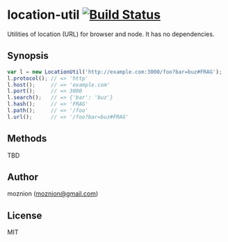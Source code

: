 location-util [![Build Status](https://travis-ci.org/moznion/location-util.svg)](https://travis-ci.org/moznion/location-util)
==

Utilities of location (URL) for browser and node. It has no dependencies.

Synopsis
--

```javascript
var l = new LocationUtil('http://example.com:3000/foo?bar=buz#FRAG');
l.protocol(); // => 'http'
l.host();     // => 'example.com'
l.port();     // => 3000
l.search();   // => {'bar': 'buz'}
l.hash();     // => 'FRAG'
l.path();     // => '/foo'
l.url();      // => '/foo?bar=buz#FRAG'
```

Methods
--

TBD

Author
--

moznion (<moznion@gmail.com>)

License
--

MIT

